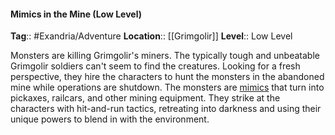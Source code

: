 #### Mimics in the Mine (Low Level)
**Tag**:: #Exandria/Adventure
**Location**:: [[Grimgolir]]
**Level**:: Low Level

 Monsters are killing Grimgolir's miners. The typically tough and unbeatable Grimgolir soldiers can't seem to find the creatures. Looking for a fresh perspective, they hire the characters to hunt the monsters in the abandoned mine while operations are shutdown. The monsters are [mimics](https://www.dndbeyond.com/monsters/mimic) that turn into pickaxes, railcars, and other mining equipment. They strike at the characters with hit-and-run tactics, retreating into darkness and using their unique powers to blend in with the environment.

